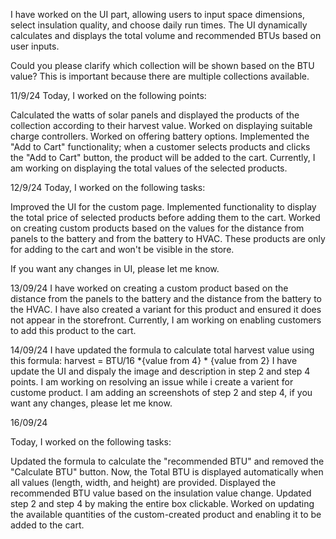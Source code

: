 I have worked on the UI part, allowing users to input space dimensions, select insulation quality, and choose daily run times. The UI dynamically calculates and displays the total volume and recommended BTUs based on user inputs.

Could you please clarify which collection will be shown based on the BTU value? This is important because there are multiple collections available.



11/9/24
Today, I worked on the following points:

Calculated the watts of solar panels and displayed the products of the collection according to their harvest value.
Worked on displaying suitable charge controllers.
Worked on offering battery options.
Implemented the "Add to Cart" functionality; when a customer selects products and clicks the "Add to Cart" button, the product will be added to the cart.
Currently, I am working on displaying the total values of the selected products.


12/9/24
Today, I worked on the following tasks:

Improved the UI for the custom page.
Implemented functionality to display the total price of selected products before adding them to the cart.
Worked on creating custom products based on the values for the distance from panels to the battery and from the battery to HVAC. These products are only for adding to the cart and won't be visible in the store.

If you want any changes in UI, please let me know.



13/09/24
I have worked on creating a custom product based on the distance from the panels to the battery and the distance from the battery to the HVAC. I have also created a variant for this product and ensured it does not appear in the storefront. Currently, I am working on enabling customers to add this product to the cart.


14/09/24
I have updated the formula to calculate total harvest value using this formula: 
    harvest = BTU/16 *{value from 4} * {value from 2}
I have update the UI and dispaly the image and description in step 2 and step 4 points.
I am working on resolving an issue while i create a varient for custome product.
I am adding an screenshots of step 2 and step 4, if you want any changes, please let me know.


16/09/24

Today, I worked on the following tasks:

Updated the formula to calculate the "recommended BTU" and removed the "Calculate BTU" button. Now, the Total BTU is displayed automatically when all values (length, width, and height) are provided.
Displayed the recommended BTU value based on the insulation value change.
Updated step 2 and step 4 by making the entire box clickable.
Worked on updating the available quantities of the custom-created product and enabling it to be added to the cart.